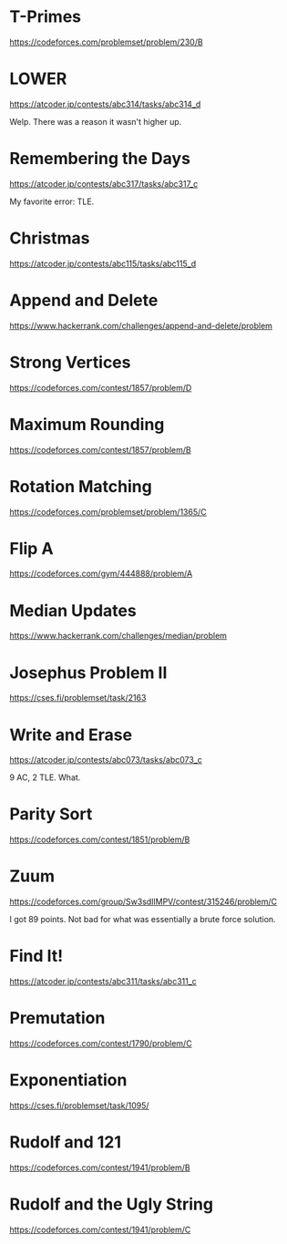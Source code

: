# T-Primes
https://codeforces.com/problemset/problem/230/B

# LOWER
https://atcoder.jp/contests/abc314/tasks/abc314_d

Welp. There was a reason it wasn't higher up.

# Remembering the Days
https://atcoder.jp/contests/abc317/tasks/abc317_c

My favorite error: TLE.

# Christmas
https://atcoder.jp/contests/abc115/tasks/abc115_d

# Append and Delete
https://www.hackerrank.com/challenges/append-and-delete/problem

# Strong Vertices
https://codeforces.com/contest/1857/problem/D

# Maximum Rounding
https://codeforces.com/contest/1857/problem/B

# Rotation Matching
https://codeforces.com/problemset/problem/1365/C

# Flip A
https://codeforces.com/gym/444888/problem/A

# Median Updates
https://www.hackerrank.com/challenges/median/problem

# Josephus Problem II
https://cses.fi/problemset/task/2163

# Write and Erase
https://atcoder.jp/contests/abc073/tasks/abc073_c

9 AC, 2 TLE. What.

# Parity Sort
https://codeforces.com/contest/1851/problem/B

# Zuum
https://codeforces.com/group/Sw3sdIlMPV/contest/315246/problem/C

I got 89 points. Not bad for what was essentially a brute force solution.

# Find It!
https://atcoder.jp/contests/abc311/tasks/abc311_c

# Premutation
https://codeforces.com/contest/1790/problem/C

# Exponentiation
https://cses.fi/problemset/task/1095/

# Rudolf and 121
https://codeforces.com/contest/1941/problem/B

# Rudolf and the Ugly String
https://codeforces.com/contest/1941/problem/C
